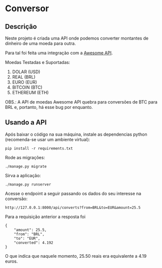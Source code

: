 # Conversor

## Descrição

Neste projeto é criada uma API onde podemos converter montantes de dinheiro de uma moeda para outra.

Para tal foi feita uma integração com a [Awesome API](https://docs.awesomeapi.com.br/api-de-moedas).

Moedas Testadas e Suportadas:

1. DOLAR (USD)
2. REAL (BRL)
3. EURO (EUR)
4. BITCOIN (BTC)
5. ETHEREUM (ETH)

OBS.: A API de moedas Awesome API quebra para conversões
de BTC para BRL e, portanto, há esse bug por enquanto.

## Usando a API

Após baixar o código na sua máquina, instale as dependencias 
python (recomenda-se usar um ambiente virtual):

```shell
pip install -r requirements.txt
```

Rode as migrações:

```shell
./manage.py migrate
```

Sirva a aplicação:

```shell
./manage.py runserver
```

Acesse o endpoint a seguir passando os dados do seu interesse na conversão:
```shell
http://127.0.0.1:8000/api/converts?from=BRL&to=EUR&amount=25.5
```

Para a requisição anterior a resposta foi

```shell
{
    "amount": 25.5,
    "from": "BRL",
    "to": "EUR",
    "converted": 4.192
}
```

O que indica que naquele momento, 25.50 reais era equivalente a 4.19 euros.
